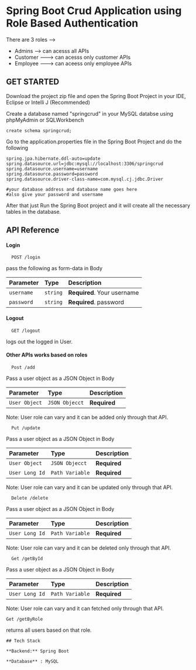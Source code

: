 
# Spring Boot Crud Application using Role Based Authentication


There are 3 roles -->
* Admins --> can acesss all APIs
* Customer ---> can acesss only customer APIs
* Employee ---> can aceess only employee APIs








## GET STARTED

Download the project zip file and open the Spring Boot Project in your IDE, Eclipse or Intelli J (Recommended)


Create a database named "springcrud" in your MySQL databse using phpMyAdmin or SQLWorkbench
```
create schema springcrud;
```

Go to the application.properties file in the Spring Boot Project
and do the following

```
spring.jpa.hibernate.ddl-auto=update
spring.datasource.url=jdbc:mysql://localhost:3306/springcrud
spring.datasource.username=username   
spring.datasource.password=password
spring.datasource.driver-class-name=com.mysql.cj.jdbc.Driver

#your database address and database name goes here
#also give your password and username

```

After that just Run the Spring Boot project and it will create all the necessary tables in the database.




## API Reference

#### Login

```http
  POST /login
```
pass the following as form-data in Body

| Parameter | Type     | Description                |
| :-------- | :------- | :------------------------- |
| `username` | `string` | **Required**. Your username |
| `password` | `string` | **Required**. password      |

#### Logout

```http
  GET /logout
```
logs out the logged in User.

#### Other APIs works based on roles

```http
  Post /add
```

Pass a user object as a JSON Object in Body

| Parameter | Type     | Description                |
| :-------- | :------- | :------------------------- |
| `User Object` | `JSON Objecct` | **Required** |

Note: User role can vary and it can be added only through that API.

```
  Put /update
```

Pass a user object as a JSON Object in Body

| Parameter | Type     | Description                |
| :-------- | :------- | :------------------------- |
| `User Object` | `JSON Objecct` | **Required** |
| `User Long Id` | `Path Variable` | **Required** |

Note: User role can vary and it can be updated only through that API.


```http
  Delete /delete
```

Pass a user object as a JSON Object in Body

| Parameter | Type     | Description                |
| :-------- | :------- | :------------------------- |
| `User Long Id` | `Path Variable` | **Required** |

Note: User role can vary and it can be deleted only through that API.

```
  Get /getById
```

Pass a user object as a JSON Object in Body

| Parameter | Type     | Description                |
| :-------- | :------- | :------------------------- |
| `User Long Id` | `Path Variable` | **Required** |

Note: User role can vary and it can fetched only through that API.

```
Get /getByRole
```
returns all users based on that role.
```
## Tech Stack

**Backend:** Spring Boot

**Database** : MySQL

